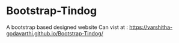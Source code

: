 # Bootstrap-Tindog

A bootstrap based designed website 
Can vist at : https://varshitha-godavarthi.github.io/Bootstrap-Tindog/
